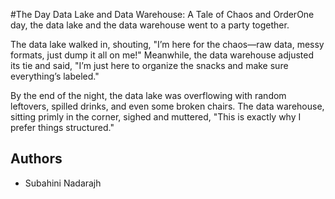 #The Day Data Lake and Data Warehouse: A Tale of Chaos and OrderOne day, the data lake and the data warehouse went to a party together.

The data lake walked in, shouting, "I’m here for the chaos—raw data, messy formats, just dump it all on me!" Meanwhile, the data warehouse adjusted its tie and said, "I’m just here to organize the snacks and make sure everything’s labeled."

By the end of the night, the data lake was overflowing with random leftovers, spilled drinks, and even some broken chairs. The data warehouse, sitting primly in the corner, sighed and muttered, "This is exactly why I prefer things structured."


## Authors
- Subahini Nadarajh
